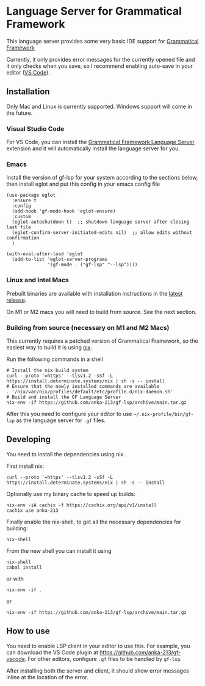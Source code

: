 # Language Server for Grammatical Framework

This language server provides some very basic IDE support for [Grammatical Framework](https://www.grammaticalframework.org/)

Currently, it only provides error messages for the currently opened file and it only checks when you save, so I recommend enabling auto-save in your editor ([VS Code](https://code.visualstudio.com/docs/editor/codebasics#_save-auto-save)).



## Installation

Only Mac and Linux is currently supported. Windows support will come in the future.

### Visual Studio Code

For VS Code, you can install the [Grammatical Framework Language Server](https://marketplace.visualstudio.com/items?itemName=anka-213.gf-vscode) extension and it will automatically install the language server for you.

### Emacs

Install the version of gf-lsp for your system according to the sections below, then install eglot and put this config in your emacs config file

```
(use-package eglot
  :ensure t
  :config
  (add-hook 'gf-mode-hook 'eglot-ensure)
  :custom
  (eglot-autoshutdown t)  ;; shutdown language server after closing last file
  (eglot-confirm-server-initiated-edits nil)  ;; allow edits without confirmation
  )

(with-eval-after-load 'eglot
  (add-to-list 'eglot-server-programs
               '(gf-mode . ("gf-lsp" "--lsp"))))
```

### Linux and Intel Macs

Prebuilt binaries are available with installation instructions in the [latest release](https://github.com/anka-213/gf-lsp/releases).

On M1 or M2 macs you will need to build from source. See the next section.

### Building from source (necessary on M1 and M2 Macs)

This currently requires a patched version of Grammatical Framework, so the easiest way to build it is using [nix](https://nixos.org/).

Run the following commands in a shell

```
# Install the nix build system
curl --proto '=https' --tlsv1.2 -sSf -L https://install.determinate.systems/nix | sh -s -- install
# Ensure that the newly installed commands are available
. '/nix/var/nix/profiles/default/etc/profile.d/nix-daemon.sh'
# Build and install the GF Language Server
nix-env -if https://github.com/anka-213/gf-lsp/archive/main.tar.gz
```

After this you need to configure your editor to use `~/.nix-profile/bin/gf-lsp` as the language server for `.gf` files.


## Developing

You need to install the dependencies using nix.

First install nix:
```
curl --proto '=https' --tlsv1.2 -sSf -L https://install.determinate.systems/nix | sh -s -- install
```
Optionally use my binary cache to speed up builds:
```
nix-env -iA cachix -f https://cachix.org/api/v1/install
cachix use anka-213
```
Finally enable the nix-shell, to get all the necessary dependencies for building:
```
nix-shell
```

From the new shell you can install it using
```
nix-shell
cabal install
```
or with
```
nix-env -if .
```
or
```
nix-env -if https://github.com/anka-213/gf-lsp/archive/main.tar.gz
```

## How to use

You need to enable LSP client in your editor to use this. For example, you can download the VS Code plugin at https://github.com/anka-213/gf-vscode.
For other editors, configure `.gf` files to be handled by `gf-lsp`.

After installing both the server and client, it should show error messages inline at the location of the error.
